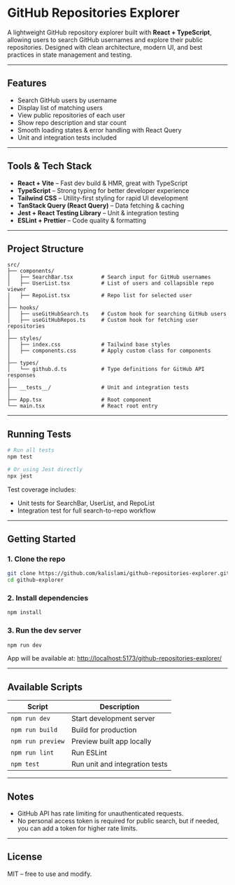 # GitHub Repositories Explorer

A lightweight GitHub repository explorer built with **React + TypeScript**, allowing users to search GitHub usernames and explore their public repositories. Designed with clean architecture, modern UI, and best practices in state management and testing.

---

## Features

-  Search GitHub users by username
-  Display list of matching users
-  View public repositories of each user
-  Show repo description and star count
-  Smooth loading states & error handling with React Query
-  Unit and integration tests included

---

##  Tools & Tech Stack

- **React + Vite** – Fast dev build & HMR, great with TypeScript
- **TypeScript** – Strong typing for better developer experience
- **Tailwind CSS** – Utility-first styling for rapid UI development
- **TanStack Query (React Query)** – Data fetching & caching
- **Jest + React Testing Library** – Unit & integration testing
- **ESLint + Prettier** – Code quality & formatting

---

## Project Structure

```
src/
├── components/
│   ├── SearchBar.tsx         # Search input for GitHub usernames
│   ├── UserList.tsx          # List of users and collapsible repo viewer
│   ├── RepoList.tsx          # Repo list for selected user
│
├── hooks/
│   ├── useGitHubSearch.ts    # Custom hook for searching GitHub users
│   ├── useGitHubRepos.ts     # Custom hook for fetching user repositories
│
├── styles/
│   ├── index.css             # Tailwind base styles
│   ├── components.css        # Apply custom class for components
│
├── types/
│   └── github.d.ts           # Type definitions for GitHub API responses
│
├── __tests__/                # Unit and integration tests
│
├── App.tsx                   # Root component
└── main.tsx                  # React root entry
```

---

## Running Tests

```bash
# Run all tests
npm test

# Or using Jest directly
npx jest
```

Test coverage includes:

- Unit tests for SearchBar, UserList, and RepoList
- Integration test for full search-to-repo workflow

---

## Getting Started

### 1. Clone the repo
```bash
git clone https://github.com/kalislami/github-repositories-explorer.git
cd github-explorer
```

### 2. Install dependencies

```bash
npm install
```

### 3. Run the dev server

```bash
npm run dev
```

App will be available at: [http://localhost:5173/github-repositories-explorer/](http://localhost:5173/github-repositories-explorer/)

---

## Available Scripts

| Script            | Description                   |
| ----------------- | --------------------------    |
| `npm run dev`     | Start development server      |
| `npm run build`   | Build for production          |
| `npm run preview` | Preview built app locally     |
| `npm run lint`    | Run ESLint                    |
| `npm test`        | Run unit and integration tests|

---

## Notes

- GitHub API has rate limiting for unauthenticated requests.
- No personal access token is required for public search, but if needed, you can add a token for higher rate limits.

---

## License

MIT – free to use and modify.
